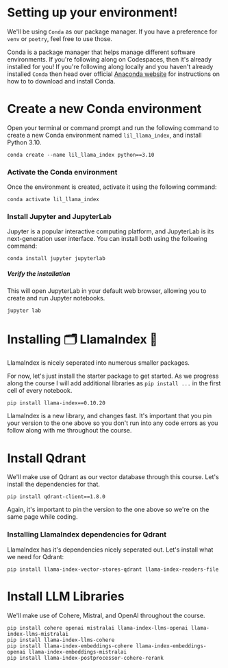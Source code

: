 # Setting up your environment!

We'll be using `Conda` as our package manager. If you have a preference for `venv` or `poetry`, feel free to use those.

Conda is a package manager that helps manage different software environments. If you're following along on Codespaces, then it's already installed for you! If you're following along locally and you haven't already installed `Conda` then head over official [Anaconda website](https://www.anaconda.com/products/individual) for instructions on how to to download and install Conda.

# Create a new Conda environment

Open your terminal or command prompt and run the following command to create a new Conda environment named `lil_llama_index`, and install Python 3.10.

```
conda create --name lil_llama_index python==3.10
```

### Activate the Conda environment

Once the environment is created, activate it using the following command:

```
conda activate lil_llama_index
```

### Install Jupyter and JupyterLab

Jupyter is a popular interactive computing platform, and JupyterLab is its next-generation user interface. You can install both using the following command:

```
conda install jupyter jupyterlab
```

##### Verify the installation

This will open JupyterLab in your default web browser, allowing you to create and run Jupyter notebooks.

```
jupyter lab
```

# Installing 🗂️ LlamaIndex 🦙

LlamaIndex is nicely seperated into numerous smaller packages. 

For now, let's just install the starter package to get started. As we progress along the course I will add additional libraries as `pip install ...` in the first cell of every notebook.


```
pip install llama-index==0.10.20
```

LlamaIndex is a new library, and changes fast. It's important that you pin your version to the one above so you don't run into any code errors as you follow along with me throughout the course.

# Install Qdrant

We'll make use of Qdrant as our vector database through this course. Let's install the dependencies for that.

```
pip install qdrant-client==1.8.0
```

Again, it's important to pin the version to the one above so we're on the same page while coding.

### Installing LlamaIndex dependencies for Qdrant

LlamaIndex has it's dependencies nicely seperated out. Let's install what we need for Qdrant:

```
pip install llama-index-vector-stores-qdrant llama-index-readers-file
```

# Install LLM Libraries

We'll make use of Cohere, Mistral, and OpenAI throughout the course.

```
pip install cohere openai mistralai llama-index-llms-openai llama-index-llms-mistralai
pip install llama-index-llms-cohere 
pip install llama-index-embeddings-cohere llama-index-embeddings-openai llama-index-embeddings-mistralai 
pip install llama-index-postprocessor-cohere-rerank
```

